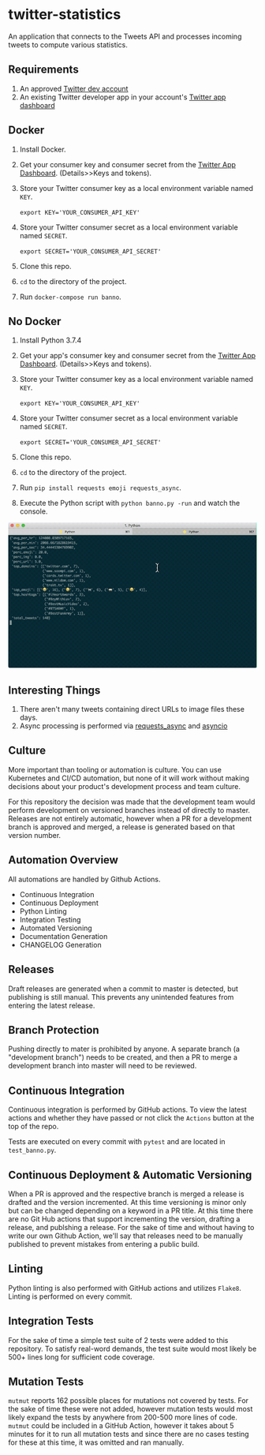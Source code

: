 # twitter-statistics

An application that connects to the Tweets API and processes incoming tweets to compute various statistics.

## Requirements

1. An approved [Twitter dev account](https://developer.twitter.com/en/apply)
2. An existing Twitter developer app in your account's [Twitter app dashboard](https://developer.twitter.com/en/apps)

## Docker

1. Install Docker.
2. Get your consumer key and consumer secret from the [Twitter App Dashboard](https://developer.twitter.com/en/apps). (Details>>Keys and tokens).
3. Store your Twitter consumer key as a local environment variable named `KEY`.

   `export KEY='YOUR_CONSUMER_API_KEY'`

4. Store your Twitter consumer secret as a local environment variable named `SECRET`.

   `export SECRET='YOUR_CONSUMER_API_SECRET'`
5. Clone this repo.
6. `cd` to the directory of the project.
7. Run `docker-compose run banno`.

## No Docker

1. Install Python 3.7.4
1. Get your app's consumer key and consumer secret from the [Twitter App Dashboard](https://developer.twitter.com/en/apps). (Details>>Keys and tokens).
3. Store your Twitter consumer key as a local environment variable named `KEY`.

   `export KEY='YOUR_CONSUMER_API_KEY'`

4. Store your Twitter consumer secret as a local environment variable named `SECRET`.

   `export SECRET='YOUR_CONSUMER_API_SECRET'`
4. Clone this repo.
5. `cd` to the directory of the project.
6. Run `pip install requests emoji requests_async`.
7. Execute the Python script with `python banno.py -run` and watch the console.

![screenshot](screenshot.gif)

## Interesting Things

1. There aren't many tweets containing direct URLs to image files these days.
2. Async processing is performed via [requests_async](https://github.com/encode/requests-async#streaming-responses--requests) and [asyncio](https://docs.python.org/3/library/asyncio.html)

## Culture

More important than tooling or automation is culture. You can use Kubernetes and CI/CD automation, but none of it will work without making decisions about your product's development process and team culture.

For this repository the decision was made that the development team would perform development on versioned branches instead of directly to master.  Releases are not entirely automatic, however when a PR for a development branch is approved and merged, a release is generated based on that version number.

## Automation Overview

All automations are handled by Github Actions.

* Continuous Integration
* Continuous Deployment
* Python Linting
* Integration Testing
* Automated Versioning
* Documentation Generation
* CHANGELOG Generation

## Releases

Draft releases are generated when a commit to master is detected, but publishing is still manual. This prevents any unintended features from entering the latest release.

## Branch Protection

Pushing directly to mater is prohibited by anyone.  A separate branch (a "development branch") needs to be created, and then a PR to merge a development branch into master will need to be reviewed.

## Continuous Integration

Continuous integration is performed by GitHub actions. To view the latest actions and whether they have passed or not click the `Actions` button at the top of the repo.

Tests are executed on every commit with `pytest` and are located in `test_banno.py`.

## Continuous Deployment & Automatic Versioning

When a PR is approved and the respective branch is merged a release is drafted and the version incremented. At this time versioning is minor only but can be changed depending on a keyword in a PR title.  At this time there are no Git Hub actions that support incrementing the version, drafting a release, and publshing a release. For the sake of time and without having to write our own Github Action, we'll say that releases need to be manually published to prevent mistakes from entering a public build.

## Linting

Python linting is also performed with GitHub actions and utilizes `Flake8`. Linting is performed on every commit.

## Integration Tests

For the sake of time a simple test suite of 2 tests were added to this repository. To satisfy real-word demands, the test suite would most likely be 500+ lines long for sufficient code coverage.

## Mutation Tests

`mutmut` reports 162 possible places for mutations not covered by tests. For the sake of time these were not added, however mutation tests would most likely expand the tests by anywhere from 200-500 more lines of code.  `mutmut` could be included in a GitHub Action, however it takes about 5 minutes for it to run all mutation tests and since there are no cases testing for these at this time, it was omitted and ran manually.
